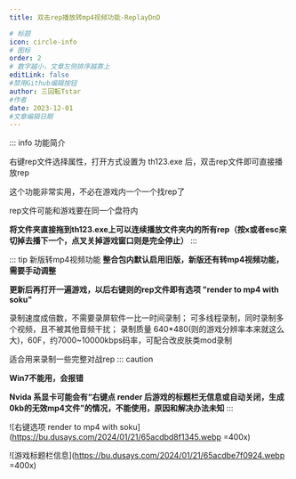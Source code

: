 ```yaml
---
title: 双击rep播放转mp4视频功能-ReplayDnD

# 标题
icon: circle-info
# 图标
order: 2
# 数字越小，文章左侧排序越靠上
editLink: false
#禁用Github编辑按钮
author: 三回転Tstar
#作者
date: 2023-12-01
#文章编辑日期
---
```



::: info 功能简介

右键rep文件选择属性，打开方式设置为 th123.exe 后，双击rep文件即可直接播放rep

这个功能非常实用，不必在游戏内一个一个找rep了

rep文件可能和游戏要在同一个盘符内

**将文件夹直接拖到th123.exe上可以连续播放文件夹内的所有rep（按x或者esc来切掉去播下一个，点叉关掉游戏窗口则是完全停止）**
:::

::: tip 新版转mp4视频功能
**整合包内默认启用旧版，新版还有转mp4视频功能，需要手动调整**

**更新后再打开一遍游戏，以后右键则的rep文件即有选项 "render to mp4 with soku"**

录制速度成倍数，不需要录屏软件一比一时间录制；
可多线程录制，同时录制多个视频，且不被其他音频干扰；
录制质量 640*480(则的游戏分辨率本来就这么大)，60F，约7000~10000kbps码率，可配合改皮肤类mod录制

适合用来录制一些完整对战rep
::: caution 

**Win7不能用，会报错**

**Nvida 系显卡可能会有“右键点 render 后游戏的标题栏无信息或自动关闭，生成0kb的无效mp4文件”的情况，不能使用，原因和解决办法未知**
:::

![右键选项 render to mp4 with soku](https://bu.dusays.com/2024/01/21/65acdbd8f1345.webp =400x)

![游戏标题栏信息](https://bu.dusays.com/2024/01/21/65acdbe7f0924.webp =400x)

